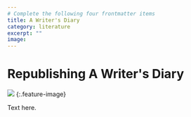 ```yaml
---
# Complete the following four frontmatter items
title: A Writer's Diary
category: literature
excerpt: ""
image: 
---
```


# Republishing A Writer's Diary

![]({{site.baseurl}}/images/.jpg)
{:.feature-image}

Text here.
